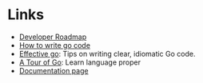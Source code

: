 # Links

- [Developer Roadmap](https://github.com/Alikhll/golang-developer-roadmap)
- [How to write go code](https://golang.org/doc/code.html)
- [Effective go](https://golang.org/doc/effective_go.html): Tips on writing clear, idiomatic Go code.
- [A Tour of Go](https://tour.golang.org/welcome/1): Learn language proper
- [Documentation page](https://golang.org/doc/#articles)
